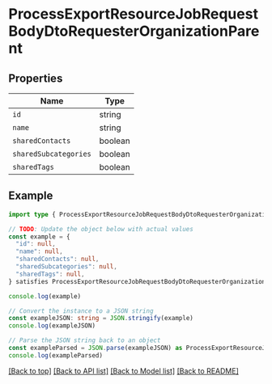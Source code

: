 
# ProcessExportResourceJobRequestBodyDtoRequesterOrganizationParent


## Properties

Name | Type
------------ | -------------
`id` | string
`name` | string
`sharedContacts` | boolean
`sharedSubcategories` | boolean
`sharedTags` | boolean

## Example

```typescript
import type { ProcessExportResourceJobRequestBodyDtoRequesterOrganizationParent } from '@usesofia/pegasus-core-api-sdk'

// TODO: Update the object below with actual values
const example = {
  "id": null,
  "name": null,
  "sharedContacts": null,
  "sharedSubcategories": null,
  "sharedTags": null,
} satisfies ProcessExportResourceJobRequestBodyDtoRequesterOrganizationParent

console.log(example)

// Convert the instance to a JSON string
const exampleJSON: string = JSON.stringify(example)
console.log(exampleJSON)

// Parse the JSON string back to an object
const exampleParsed = JSON.parse(exampleJSON) as ProcessExportResourceJobRequestBodyDtoRequesterOrganizationParent
console.log(exampleParsed)
```

[[Back to top]](#) [[Back to API list]](../README.md#api-endpoints) [[Back to Model list]](../README.md#models) [[Back to README]](../README.md)


